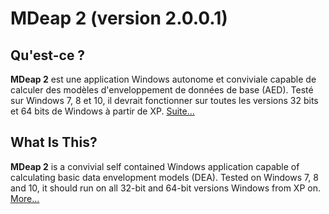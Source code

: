 # MDeap 2 (version 2.0.0.1)

## Qu'est-ce ?

**MDeap 2**  est une application Windows autonome et conviviale capable de calculer des modèles d'enveloppement de données de base (AED). Testé sur Windows 7, 8 et 10, il devrait fonctionner sur toutes les versions 32 bits et 64 bits de Windows à partir de XP. [Suite...](readme_fr.md)

## What Is This?

**MDeap 2**  is a convivial self contained Windows application capable of calculating basic data envelopment models (DEA). Tested on Windows 7, 8 and 10, it should run on all 32-bit and 64-bit versions Windows from XP on. [More...](readme_en.md)
